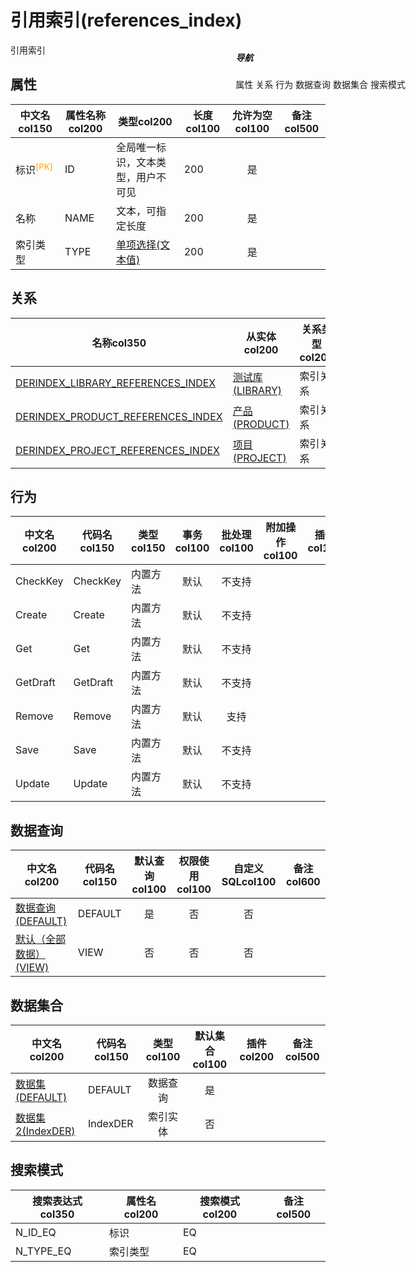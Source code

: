 # 引用索引(references_index)  <!-- {docsify-ignore-all} -->


引用索引


## 属性
|    中文名col150 | 属性名称col200           | 类型col200     | 长度col100    |允许为空col100    |  备注col500  |
| --------   |------------| -----  | -----  | :----: | -------- |
|标识<sup class="footnote-symbol"><font color=orange>[PK]</font></sup>|ID|全局唯一标识，文本类型，用户不可见|200|是||
|名称|NAME|文本，可指定长度|200|是||
|索引类型|TYPE|[单项选择(文本值)](index/dictionary_index#index_type "索引类型")|200|是||


## 关系

<el-row>
<el-tabs v-model="show_der">
<el-tab-pane label="主关系" name="major">

| 名称col350     |   从实体col200 | 关系类型col200     |   备注col500  |
| -------- |---------- |------------|----- |
|[DERINDEX_LIBRARY_REFERENCES_INDEX](der/DERINDEX_LIBRARY_REFERENCES_INDEX)|[测试库(LIBRARY)](module/TestMgmt/library)|索引关系||
|[DERINDEX_PRODUCT_REFERENCES_INDEX](der/DERINDEX_PRODUCT_REFERENCES_INDEX)|[产品(PRODUCT)](module/ProdMgmt/product)|索引关系||
|[DERINDEX_PROJECT_REFERENCES_INDEX](der/DERINDEX_PROJECT_REFERENCES_INDEX)|[项目(PROJECT)](module/ProjMgmt/project)|索引关系||


</el-tab-pane>
</el-tabs>
</el-row>

## 行为
| 中文名col200    | 代码名col150    | 类型col150    | 事务col100   | 批处理col100   | 附加操作col100  | 插件col150    |  备注col300  |
| -------- |---------- |----------- |:----:|:----:|---------| ----- | ----- |
|CheckKey|CheckKey|内置方法|默认|不支持||||
|Create|Create|内置方法|默认|不支持||||
|Get|Get|内置方法|默认|不支持||||
|GetDraft|GetDraft|内置方法|默认|不支持||||
|Remove|Remove|内置方法|默认|支持||||
|Save|Save|内置方法|默认|不支持||||
|Update|Update|内置方法|默认|不支持||||

## 数据查询
| 中文名col200    | 代码名col150    | 默认查询col100 | 权限使用col100 | 自定义SQLcol100 |  备注col600|
| --------  | --------   | :----:  |:----:  | :----:  |----- |
|[数据查询(DEFAULT)](module/Base/references_index/query/Default)|DEFAULT|是|否 |否 ||
|[默认（全部数据）(VIEW)](module/Base/references_index/query/View)|VIEW|否|否 |否 ||

## 数据集合
| 中文名col200  | 代码名col150  | 类型col100 | 默认集合col100 |   插件col200|   备注col500|
| --------  | --------   | :----:   | :----:   | ----- |----- |
|[数据集(DEFAULT)](module/Base/references_index/dataset/Default)|DEFAULT|数据查询|是|||
|[数据集2(IndexDER)](module/Base/references_index/dataset/IndexDER)|IndexDER|索引实体|否|||

## 搜索模式
|   搜索表达式col350   |    属性名col200    |    搜索模式col200        |备注col500  |
| -------- |------------|------------|------|
|N_ID_EQ|标识|EQ||
|N_TYPE_EQ|索引类型|EQ||

<div style="display: block; overflow: hidden; position: fixed; top: 140px; right: 100px;">

##### 导航
<el-anchor >
<el-anchor-link :href="`#/module/Base/references_index?id=属性`">
  属性
</el-anchor-link>
<el-anchor-link :href="`#/module/Base/references_index?id=关系`">
  关系
</el-anchor-link>
<el-anchor-link :href="`#/module/Base/references_index?id=行为`">
  行为
</el-anchor-link>
<el-anchor-link :href="`#/module/Base/references_index?id=数据查询`">
  数据查询
</el-anchor-link>
<el-anchor-link :href="`#/module/Base/references_index?id=数据集合`">
  数据集合
</el-anchor-link>
<el-anchor-link :href="`#/module/Base/references_index?id=搜索模式`">
  搜索模式
</el-anchor-link>
</el-anchor>
</div>

<script>
 const { createApp } = Vue
  createApp({
    data() {
      return {
show_der:'major',


      }
    },
    methods: {
    }
  }).use(ElementPlus).mount('#app')
</script>